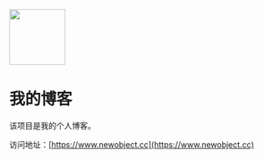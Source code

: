 
<img width="100" src="https://www.newobject.cc/assets/img/logo.png"> 


# 我的博客

该项目是我的个人博客。

访问地址：[https://www.newobject.cc](https://www.newobject.cc)

<br>
<br>
